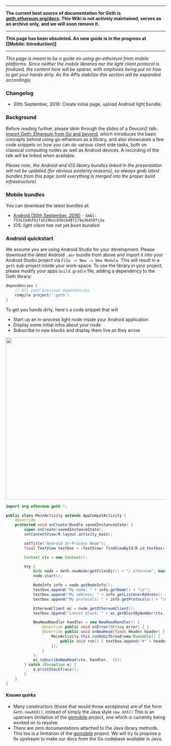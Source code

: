 ***

**The current best source of documentation for Geth is [geth.ethereum.org/docs](https://geth.ethereum.org/docs/). This Wiki is not actively maintained, serves as an archive only, and we will soon remove it.**

***

**This page has been obsoleted. An new guide is in the progress at [[Mobile: Introduction]]**

---

*This page is meant to be a guide on using go-ethereum from mobile platforms. Since neither the mobile libraries nor the light client protocol is finalized, the content here will be sparse, with emphasis being put on how to get your hands dirty. As the APIs stabilize this section will be expanded accordingly.*

### Changelog

* 30th September, 2016: Create initial page, upload Android light bundle.

### Background

Before reading further, please skim through the slides of a Devcon2 talk: [Import Geth: Ethereum from Go and beyond](https://ethereum.karalabe.com/talks/2016-devcon.html), which introduces the basic concepts behind using go-ethereum as a library, and also showcases a few code snippets on how you can do various client side tasks, both on classical computing nodes as well as Android devices. A recording of the talk will be linked when available.

*Please note, the Android and iOS library bundles linked in the presentation will not be updated (for obvious posterity reasons), so always grab latest bundles from this page (until everything is merged into the proper build infrastructure).*

### Mobile bundles

You can download the latest bundles at:

 * [Android (30th September, 2016)](https://bintray.com/karalabe/ethereum/download_file?file_path=geth.aar) - `SHA1: 753e334bf61fa519bec83bcb487179e36d58fc3a`
 * iOS: *light client has not yet been bundled*

### Android quickstart

We assume you are using Android Studio for your development. Please download the latest Android `.aar` bundle from above and import it into your Android Studio project via `File -> New -> New Module`. This will result in a `geth` sub-project inside your work-space. To use the library in your project, please modify your apps `build.gradle` file, adding a dependency to the Geth library:

```gradle
dependencies {
    // All your previous dependencies
    compile project(':geth')
}
```

To get you hands dirty, here's a code snippet that will

* Start up an in-process light node inside your Android application
* Display some initial infos about your node
* Subscribe to new blocks and display them live as they arrive

<img src="http://i.imgur.com/LyTCCqg.png" width="512px" />

```java
import org.ethereum.geth.*;

public class MainActivity extends AppCompatActivity {
    @Override
    protected void onCreate(Bundle savedInstanceState) {
        super.onCreate(savedInstanceState);
        setContentView(R.layout.activity_main);

        setTitle("Android In-Process Node");
        final TextView textbox = (TextView) findViewById(R.id.textbox);

        Context ctx = new Context();

        try {
            Node node = Geth.newNode(getFilesDir() + "/.ethereum", new NodeConfig());
            node.start();

            NodeInfo info = node.getNodeInfo();
            textbox.append("My name: " + info.getName() + "\n");
            textbox.append("My address: " + info.getListenerAddress() + "\n");
            textbox.append("My protocols: " + info.getProtocols() + "\n\n");

            EthereumClient ec = node.getEthereumClient();
            textbox.append("Latest block: " + ec.getBlockByNumber(ctx, -1).getNumber() + ", syncing...\n");

            NewHeadHandler handler = new NewHeadHandler() {
                @Override public void onError(String error) { }
                @Override public void onNewHead(final Header header) {
                    MainActivity.this.runOnUiThread(new Runnable() {
                        public void run() { textbox.append("#" + header.getNumber() + ": " + header.getHash().getHex().substring(0, 10) + "…\n"); }
                    });
                }
            };
            ec.subscribeNewHead(ctx, handler,  16);
        } catch (Exception e) {
            e.printStackTrace();
        }
    }
}
```

#### Known quirks

 * Many constructors (those that would throw exceptions) are of the form `Geth.newXXX()`, instead of simply the Java style `new XXX()` This is an upstream limitation of the [gomobile](https://github.com/golang/mobile) project, one which is currently being worked on to resolve.
 * There are zero documentations attached to the Java library methods. This too is a limitation of the [gomobile](https://github.com/golang/mobile) project. We will try to propose a fix upstream to make our docs from the Go codebase available in Java.